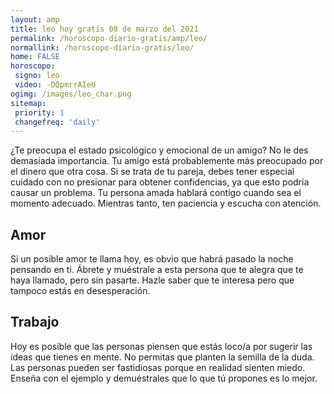 ```yaml
---
layout: amp
title: leo hoy gratis 08 de marzo del 2021 
permalink: /horoscopo-diario-gratis/amp/leo/
normallink: /horoscopo-diario-gratis/leo/
home: FALSE
horoscopo:
 signo: leo
 video: -DQpmrrAIeU
ogimg: /images/leo_char.png
sitemap:
 priority: 1
 changefreq: 'daily'
---
```



¿Te preocupa el estado psicológico y emocional de un amigo? No le des demasiada importancia. Tu amigo está probablemente más preocupado por el dinero que otra cosa. Si se trata de tu pareja, debes tener especial cuidado con no presionar para obtener confidencias, ya que esto podría causar un problema. Tu persona amada hablará contigo cuando sea el momento adecuado. Mientras tanto, ten paciencia y escucha con atención.

## Amor

Si un posible amor te llama hoy, es obvio que habrá pasado la noche pensando en ti. Ábrete y muéstrale a esta persona que te alegra que te haya llamado, pero sin pasarte. Hazle saber que te interesa pero que tampoco estás en desesperación.

## Trabajo

Hoy es posible que las personas piensen que estás loco/a por sugerir las ideas que tienes en mente. No permitas que planten la semilla de la duda. Las personas pueden ser fastidiosas porque en realidad sienten miedo. Enseña con el ejemplo y demuéstrales que lo que tú propones es lo mejor.